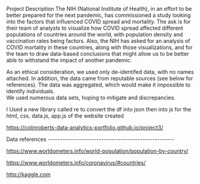 Project Description
The NIH (National Institute of Health), in an effort to be better prepared for the next pandemic, has commissioned a study looking into the factors that influenced COVID spread and mortality.
The ask is for their team of analysts to visualize how COVID spread affected different populations of countries around the world, with population density and vaccination rates being factors.
Also, the NIH has asked for an analysis of COVID mortality in these countries, along with those visualizations,
and for the team to draw data-based conclusions that might allow us to be better able to withstand the impact of another pandemic.

As an ethical consideration, we used only de-identifed data, with no names attached. In addition, the data came from reputable sources (see below for references). The data was aggregated, which would make it impossible to identify individuals.                  
We used numerous data sets, hoping to mitigate and discrepancies.


I Used a new library called re to convert the df into json then into js for the html, css, data.js, app.js of the website created

https://colinroberts-data-analytics-portfolio.github.io/project3/


Data references ----------------------------------------------------

https://www.worldometers.info/world-population/population-by-country/

https://www.worldometers.info/coronavirus/#countries/

http://kaggle.com
